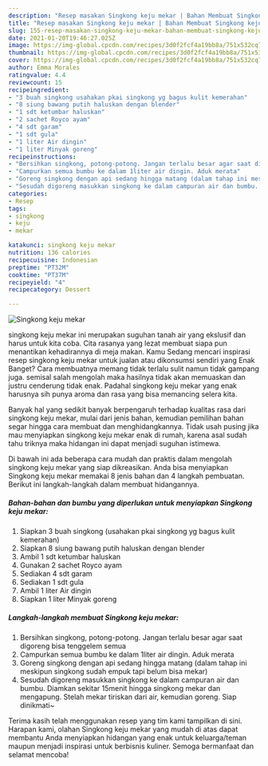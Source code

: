 ```yaml
---
description: "Resep masakan Singkong keju mekar | Bahan Membuat Singkong keju mekar Yang Paling Enak"
title: "Resep masakan Singkong keju mekar | Bahan Membuat Singkong keju mekar Yang Paling Enak"
slug: 155-resep-masakan-singkong-keju-mekar-bahan-membuat-singkong-keju-mekar-yang-paling-enak
date: 2021-01-20T19:46:27.025Z
image: https://img-global.cpcdn.com/recipes/3d0f2fcf4a19bb8a/751x532cq70/singkong-keju-mekar-foto-resep-utama.jpg
thumbnail: https://img-global.cpcdn.com/recipes/3d0f2fcf4a19bb8a/751x532cq70/singkong-keju-mekar-foto-resep-utama.jpg
cover: https://img-global.cpcdn.com/recipes/3d0f2fcf4a19bb8a/751x532cq70/singkong-keju-mekar-foto-resep-utama.jpg
author: Emma Morales
ratingvalue: 4.4
reviewcount: 15
recipeingredient:
- "3 buah singkong usahakan pkai singkong yg bagus kulit kemerahan"
- "8 siung bawang putih haluskan dengan blender"
- "1 sdt ketumbar haluskan"
- "2 sachet Royco ayam"
- "4 sdt garam"
- "1 sdt gula"
- "1 liter Air dingin"
- "1 liter Minyak goreng"
recipeinstructions:
- "Bersihkan singkong, potong-potong. Jangan terlalu besar agar saat digoreng bisa tenggelem semua"
- "Campurkan semua bumbu ke dalam 1liter air dingin. Aduk merata"
- "Goreng singkong dengan api sedang hingga matang (dalam tahap ini meskipun singkong sudah empuk tapi belum bisa mekar)"
- "Sesudah digoreng masukkan singkong ke dalam campuran air dan bumbu. Diamkan sekitar 15menit hingga singkong mekar dan mengapung. Stelah mekar tiriskan dari air, kemudian goreng. Siap dinikmati~"
categories:
- Resep
tags:
- singkong
- keju
- mekar

katakunci: singkong keju mekar 
nutrition: 136 calories
recipecuisine: Indonesian
preptime: "PT32M"
cooktime: "PT37M"
recipeyield: "4"
recipecategory: Dessert

---
```



![Singkong keju mekar](https://img-global.cpcdn.com/recipes/3d0f2fcf4a19bb8a/751x532cq70/singkong-keju-mekar-foto-resep-utama.jpg)


singkong keju mekar ini merupakan suguhan tanah air yang ekslusif dan harus untuk kita coba. Cita rasanya yang lezat membuat siapa pun menantikan kehadirannya di meja makan.
Kamu Sedang mencari inspirasi resep singkong keju mekar untuk jualan atau dikonsumsi sendiri yang Enak Banget? Cara membuatnya memang tidak terlalu sulit namun tidak gampang juga. semisal salah mengolah maka hasilnya tidak akan memuaskan dan justru cenderung tidak enak. Padahal singkong keju mekar yang enak harusnya sih punya aroma dan rasa yang bisa memancing selera kita.



Banyak hal yang sedikit banyak berpengaruh terhadap kualitas rasa dari singkong keju mekar, mulai dari jenis bahan, kemudian pemilihan bahan segar hingga cara membuat dan menghidangkannya. Tidak usah pusing jika mau menyiapkan singkong keju mekar enak di rumah, karena asal sudah tahu triknya maka hidangan ini dapat menjadi suguhan istimewa.


Di bawah ini ada beberapa cara mudah dan praktis dalam mengolah singkong keju mekar yang siap dikreasikan. Anda bisa menyiapkan Singkong keju mekar memakai 8 jenis bahan dan 4 langkah pembuatan. Berikut ini langkah-langkah dalam membuat hidangannya.

<!--inarticleads1-->

##### Bahan-bahan dan bumbu yang diperlukan untuk menyiapkan Singkong keju mekar:

1. Siapkan 3 buah singkong (usahakan pkai singkong yg bagus kulit kemerahan)
1. Siapkan 8 siung bawang putih haluskan dengan blender
1. Ambil 1 sdt ketumbar haluskan
1. Gunakan 2 sachet Royco ayam
1. Sediakan 4 sdt garam
1. Sediakan 1 sdt gula
1. Ambil 1 liter Air dingin
1. Siapkan 1 liter Minyak goreng




<!--inarticleads2-->

##### Langkah-langkah membuat Singkong keju mekar:

1. Bersihkan singkong, potong-potong. Jangan terlalu besar agar saat digoreng bisa tenggelem semua
1. Campurkan semua bumbu ke dalam 1liter air dingin. Aduk merata
1. Goreng singkong dengan api sedang hingga matang (dalam tahap ini meskipun singkong sudah empuk tapi belum bisa mekar)
1. Sesudah digoreng masukkan singkong ke dalam campuran air dan bumbu. Diamkan sekitar 15menit hingga singkong mekar dan mengapung. Stelah mekar tiriskan dari air, kemudian goreng. Siap dinikmati~




Terima kasih telah menggunakan resep yang tim kami tampilkan di sini. Harapan kami, olahan Singkong keju mekar yang mudah di atas dapat membantu Anda menyiapkan hidangan yang enak untuk keluarga/teman maupun menjadi inspirasi untuk berbisnis kuliner. Semoga bermanfaat dan selamat mencoba!
